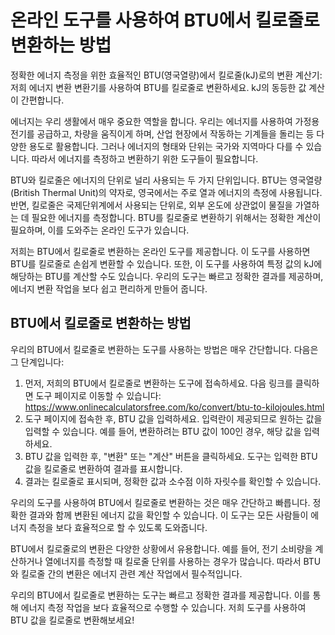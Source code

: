 온라인 도구를 사용하여 BTU에서 킬로줄로 변환하는 방법
===============================

정확한 에너지 측정을 위한 효율적인 BTU(영국열량)에서 킬로줄(kJ)로의 변환 계산기: 저희 에너지 변환 변환기를 사용하여 BTU를 킬로줄로 변환하세요. kJ의 동등한 값 계산이 간편합니다.

에너지는 우리 생활에서 매우 중요한 역할을 합니다. 우리는 에너지를 사용하여 가정용 전기를 공급하고, 차량을 움직이게 하며, 산업 현장에서 작동하는 기계들을 돌리는 등 다양한 용도로 활용합니다. 그러나 에너지의 형태와 단위는 국가와 지역마다 다를 수 있습니다. 따라서 에너지를 측정하고 변환하기 위한 도구들이 필요합니다.

BTU와 킬로줄은 에너지의 단위로 널리 사용되는 두 가지 단위입니다. BTU는 영국열량(British Thermal Unit)의 약자로, 영국에서는 주로 열과 에너지의 측정에 사용됩니다. 반면, 킬로줄은 국제단위계에서 사용되는 단위로, 외부 온도에 상관없이 물질을 가열하는 데 필요한 에너지를 측정합니다. BTU를 킬로줄로 변환하기 위해서는 정확한 계산이 필요하며, 이를 도와주는 온라인 도구가 있습니다.

저희는 BTU에서 킬로줄로 변환하는 온라인 도구를 제공합니다. 이 도구를 사용하면 BTU를 킬로줄로 손쉽게 변환할 수 있습니다. 또한, 이 도구를 사용하여 특정 값의 kJ에 해당하는 BTU를 계산할 수도 있습니다. 우리의 도구는 빠르고 정확한 결과를 제공하며, 에너지 변환 작업을 보다 쉽고 편리하게 만들어 줍니다.

BTU에서 킬로줄로 변환하는 방법
------------------

우리의 BTU에서 킬로줄로 변환하는 도구를 사용하는 방법은 매우 간단합니다. 다음은 그 단계입니다:

1. 먼저, 저희의 BTU에서 킬로줄로 변환하는 도구에 접속하세요. 다음 링크를 클릭하면 도구 페이지로 이동할 수 있습니다: <https://www.onlinecalculatorsfree.com/ko/convert/btu-to-kilojoules.html>
2. 도구 페이지에 접속한 후, BTU 값을 입력하세요. 입력란이 제공되므로 원하는 값을 입력할 수 있습니다. 예를 들어, 변환하려는 BTU 값이 100인 경우, 해당 값을 입력하세요.
3. BTU 값을 입력한 후, "변환" 또는 "계산" 버튼을 클릭하세요. 도구는 입력한 BTU 값을 킬로줄로 변환하여 결과를 표시합니다.
4. 결과는 킬로줄로 표시되며, 정확한 값과 소수점 이하 자릿수를 확인할 수 있습니다.

우리의 도구를 사용하여 BTU에서 킬로줄로 변환하는 것은 매우 간단하고 빠릅니다. 정확한 결과와 함께 변환된 에너지 값을 확인할 수 있습니다. 이 도구는 모든 사람들이 에너지 측정을 보다 효율적으로 할 수 있도록 도와줍니다.

BTU에서 킬로줄로의 변환은 다양한 상황에서 유용합니다. 예를 들어, 전기 소비량을 계산하거나 열에너지를 측정할 때 킬로줄 단위를 사용하는 경우가 많습니다. 따라서 BTU와 킬로줄 간의 변환은 에너지 관련 계산 작업에서 필수적입니다.

우리의 BTU에서 킬로줄로 변환하는 도구는 빠르고 정확한 결과를 제공합니다. 이를 통해 에너지 측정 작업을 보다 효율적으로 수행할 수 있습니다. 저희 도구를 사용하여 BTU 값을 킬로줄로 변환해보세요!